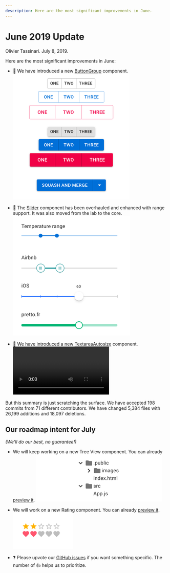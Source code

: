 ```yaml
---
description: Here are the most significant improvements in June.
---
```


# June 2019 Update

Olivier Tassinari. July 8, 2019.

Here are the most significant improvements in June:

- 💄 We have introduced a new [ButtonGroup](/components/buttons/#grouped-buttons) component.
  ![ButtonGroup](/static/blog/june-2019-update/button-group.png)

- 💄 The [Slider](/components/slider/) component has been overhauled and enhanced with range support. It was also moved from the lab to the core.
  ![Slider](/static/blog/june-2019-update/slider.png)

- 💄 We have introduced a new [TextareaAutosize](/components/textarea-autosize/) component.
  <video src="/static/blog/june-2019-update/textarea-autosize.mp4" controls loop autoplay></video>

But this summary is just scratching the surface. We have accepted 198 commits from 71 different contributors. We have changed 5,384 files with 26,199 additions and 18,097 deletions.

## Our roadmap intent for July

*(We'll do our best, no guarantee!)*

- We will keep working on a new Tree View component.
  You can already [preview it](https://deploy-preview-14827--material-ui.netlify.app/components/tree-view/).
  ![Tree View](/static/blog/may-2019-update/tree-view.png)

- We will work on a new Rating component.
  You can already [preview it](https://deploy-preview-16455--material-ui.netlify.app/components/rating/).
  ![Rating](/static/blog/june-2019-update/rating.png)

- ❓ Please upvote our [GitHub issues](https://github.com/mui-org/material-ui/issues) if you want something specific. The number of 👍 helps us to prioritize.
